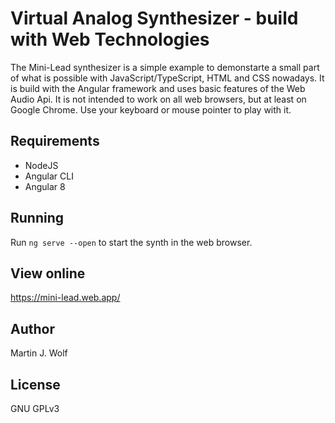 # Virtual Analog Synthesizer - build with Web Technologies

The Mini-Lead synthesizer is a simple example to demonstarte a small part of what is possible with JavaScript/TypeScript, HTML and CSS nowadays. It is build with the Angular framework and uses basic features of the Web Audio Api. It is not intended to work on all web browsers, but at least on Google Chrome. Use your keyboard or mouse pointer to play with it.

## Requirements

- NodeJS
- Angular CLI
- Angular 8

## Running

Run `ng serve --open` to start the synth in the web browser.

## View online

https://mini-lead.web.app/

## Author

Martin J. Wolf

## License

GNU GPLv3

